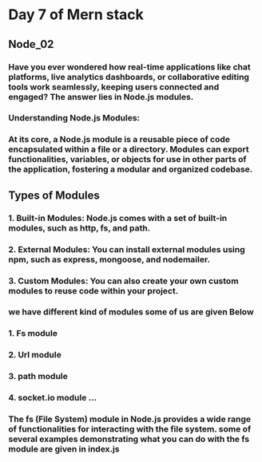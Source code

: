 # Day 7 of Mern stack
 ## Node_02
 ### Have you ever wondered how real-time applications like chat platforms, live analytics dashboards, or collaborative editing tools work seamlessly, keeping users connected and engaged? The answer lies in Node.js modules.

 ### Understanding Node.js Modules: 
### At its core, a Node.js module is a reusable piece of code encapsulated within a file or a directory. Modules can export functionalities, variables, or objects for use in other parts of the application, fostering a modular and organized codebase.

## Types of Modules

### 1. Built-in Modules: Node.js comes with a set of built-in modules, such as http, fs, and path.
### 2. External Modules: You can install external modules using npm, such as express, mongoose, and nodemailer.
### 3. Custom Modules: You can also create your own custom modules to reuse code within your project.

### we have different kind of modules some of us are given Below
### 1. Fs module
### 2. Url module
### 3. path module
### 4. socket.io module ...
### The fs (File System) module in Node.js provides a wide range of functionalities for interacting with the file system. some of several examples demonstrating what you can do with the fs module are given in index.js
